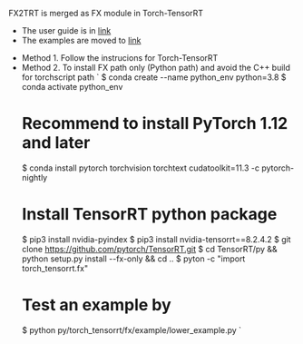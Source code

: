 FX2TRT is merged as FX module in Torch-TensorRT

- The user guide is in [link](../../../docsrc/tutorials/getting_started_with_fx_path.rst#installation)
- The examples are moved to [link](../../../examples/fx)

* Method 1. Follow the instrucions for Torch-TensorRT
* Method 2. To install FX path only (Python path) and avoid the C++ build for torchscript path
`
    $ conda create --name python_env python=3.8
    $ conda activate python_env
    # Recommend to install PyTorch 1.12 and later
    $ conda install pytorch torchvision torchtext cudatoolkit=11.3 -c pytorch-nightly
    # Install TensorRT python package
    $ pip3 install nvidia-pyindex
    $ pip3 install nvidia-tensorrt==8.2.4.2
    $ git clone https://github.com/pytorch/TensorRT.git
    $ cd TensorRT/py && python setup.py install --fx-only && cd ..
    $ pyton -c "import torch_tensorrt.fx"
    # Test an example by
    $ python py/torch_tensorrt/fx/example/lower_example.py
`
